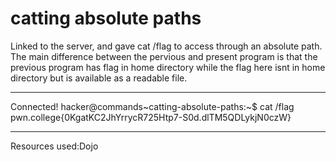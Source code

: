 # catting absolute paths
Linked to the server, and gave cat /flag to access through an absolute path. The main difference between the pervious and present program is that the previous program has flag in home directory while the flag here isnt in home directory but is available as a readable file.
***
Connected!
hacker@commands~catting-absolute-paths:~$ cat /flag
pwn.college{0KgatKC2JhYrrycR725Htp7-S0d.dlTM5QDLykjN0czW}
***
Resources used:Dojo
